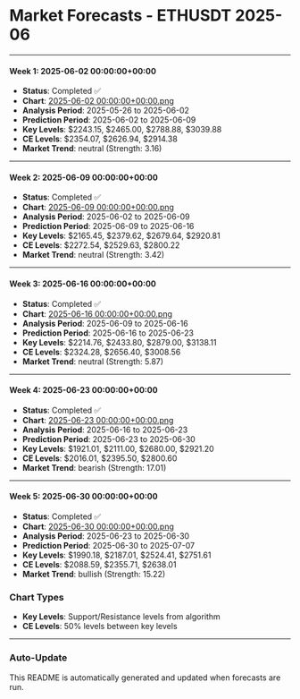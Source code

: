 # Market Forecasts - ETHUSDT 2025-06

---

#### Week 1: 2025-06-02 00:00:00+00:00
- **Status**: Completed ✅
- **Chart**: <a href="./2025-06-02 00:00:00+00:00.png">2025-06-02 00:00:00+00:00.png</a>
- **Analysis Period**: 2025-05-26 to 2025-06-02
- **Prediction Period**: 2025-06-02 to 2025-06-09
- **Key Levels**: $2243.15, $2465.00, $2788.88, $3039.88
- **CE Levels**: $2354.07, $2626.94, $2914.38
- **Market Trend**: neutral (Strength: 3.16)

---

#### Week 2: 2025-06-09 00:00:00+00:00
- **Status**: Completed ✅
- **Chart**: <a href="./2025-06-09 00:00:00+00:00.png">2025-06-09 00:00:00+00:00.png</a>
- **Analysis Period**: 2025-06-02 to 2025-06-09
- **Prediction Period**: 2025-06-09 to 2025-06-16
- **Key Levels**: $2165.45, $2379.62, $2679.64, $2920.81
- **CE Levels**: $2272.54, $2529.63, $2800.22
- **Market Trend**: neutral (Strength: 3.42)

---

#### Week 3: 2025-06-16 00:00:00+00:00
- **Status**: Completed ✅
- **Chart**: <a href="./2025-06-16 00:00:00+00:00.png">2025-06-16 00:00:00+00:00.png</a>
- **Analysis Period**: 2025-06-09 to 2025-06-16
- **Prediction Period**: 2025-06-16 to 2025-06-23
- **Key Levels**: $2214.76, $2433.80, $2879.00, $3138.11
- **CE Levels**: $2324.28, $2656.40, $3008.56
- **Market Trend**: neutral (Strength: 5.87)

---

#### Week 4: 2025-06-23 00:00:00+00:00
- **Status**: Completed ✅
- **Chart**: <a href="./2025-06-23 00:00:00+00:00.png">2025-06-23 00:00:00+00:00.png</a>
- **Analysis Period**: 2025-06-16 to 2025-06-23
- **Prediction Period**: 2025-06-23 to 2025-06-30
- **Key Levels**: $1921.01, $2111.00, $2680.00, $2921.20
- **CE Levels**: $2016.01, $2395.50, $2800.60
- **Market Trend**: bearish (Strength: 17.01)

---

#### Week 5: 2025-06-30 00:00:00+00:00
- **Status**: Completed ✅
- **Chart**: <a href="./2025-06-30 00:00:00+00:00.png">2025-06-30 00:00:00+00:00.png</a>
- **Analysis Period**: 2025-06-23 to 2025-06-30
- **Prediction Period**: 2025-06-30 to 2025-07-07
- **Key Levels**: $1990.18, $2187.01, $2524.41, $2751.61
- **CE Levels**: $2088.59, $2355.71, $2638.01
- **Market Trend**: bullish (Strength: 15.22)

### Chart Types

- **Key Levels**: Support/Resistance levels from algorithm
- **CE Levels**: 50% levels between key levels

---

### Auto-Update

This README is automatically generated and updated when forecasts are run.
